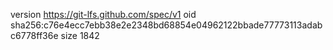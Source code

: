 version https://git-lfs.github.com/spec/v1
oid sha256:c76e4ecc7ebb38e2e2348bd68854e04962122bbade77773113adabc6778ff36e
size 1842

